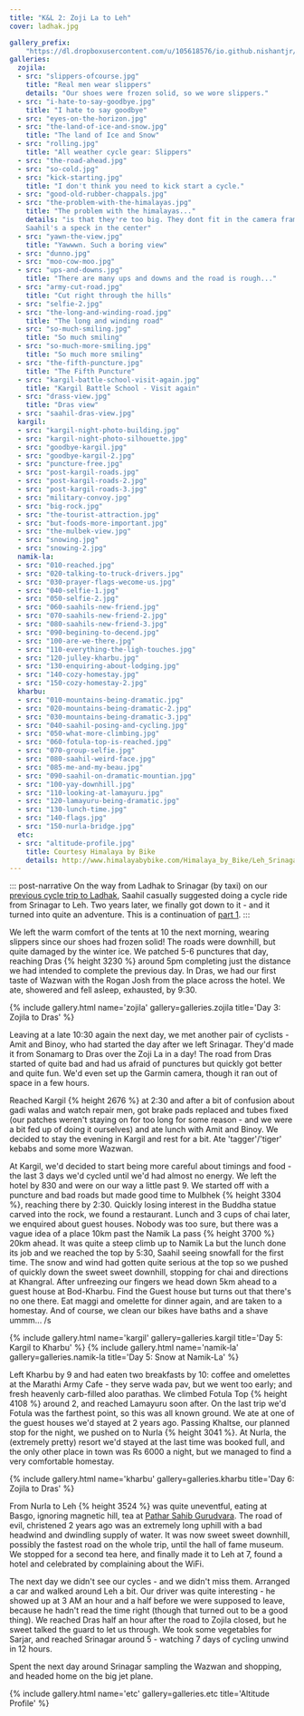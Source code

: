 ```yaml
---
title: "K&L 2: Zoji La to Leh"
cover: ladhak.jpg

gallery_prefix:
    "https://dl.dropboxusercontent.com/u/105618576/io.github.nishantjr/images/kashmir-and-ladhak"
galleries:
  zojila:
  - src: "slippers-ofcourse.jpg"
    title: "Real men wear slippers"
    details: "Our shoes were frozen solid, so we wore slippers."
  - src: "i-hate-to-say-goodbye.jpg"
    title: "I hate to say goodbye"
  - src: "eyes-on-the-horizon.jpg"
  - src: "the-land-of-ice-and-snow.jpg"
    title: "The land of Ice and Snow"
  - src: "rolling.jpg"
    title: "All weather cycle gear: Slippers"
  - src: "the-road-ahead.jpg"
  - src: "so-cold.jpg"
  - src: "kick-starting.jpg"
    title: "I don't think you need to kick start a cycle."
  - src: "good-old-rubber-chappals.jpg"
  - src: "the-problem-with-the-himalayas.jpg"
    title: "The problem with the himalayas..."
    details: "is that they're too big. They dont fit in the camera frame.
    Saahil's a speck in the center"
  - src: "yawn-the-view.jpg"
    title: "Yawwwn. Such a boring view"
  - src: "dunno.jpg"
  - src: "moo-cow-moo.jpg"
  - src: "ups-and-downs.jpg"
    title: "There are many ups and downs and the road is rough..."
  - src: "army-cut-road.jpg"
    title: "Cut right through the hills"
  - src: "selfie-2.jpg"
  - src: "the-long-and-winding-road.jpg"
    title: "The long and winding road"
  - src: "so-much-smiling.jpg"
    title: "So much smiling"
  - src: "so-much-more-smiling.jpg"
    title: "So much more smiling"
  - src: "the-fifth-puncture.jpg"
    title: "The Fifth Puncture"
  - src: "kargil-battle-school-visit-again.jpg"
    title: "Kargil Battle School - Visit again"
  - src: "drass-view.jpg"
    title: "Dras view"
  - src: "saahil-dras-view.jpg"
  kargil:
  - src: "kargil-night-photo-building.jpg"
  - src: "kargil-night-photo-silhouette.jpg"
  - src: "goodbye-kargil.jpg"
  - src: "goodbye-kargil-2.jpg"
  - src: "puncture-free.jpg"
  - src: "post-kargil-roads.jpg"
  - src: "post-kargil-roads-2.jpg"
  - src: "post-kargil-roads-3.jpg"
  - src: "military-convoy.jpg"
  - src: "big-rock.jpg"
  - src: "the-tourist-attraction.jpg"
  - src: "but-foods-more-important.jpg"
  - src: "the-mulbek-view.jpg"
  - src: "snowing.jpg"
  - src: "snowing-2.jpg"
  namik-la:
  - src: "010-reached.jpg"
  - src: "020-talking-to-truck-drivers.jpg"
  - src: "030-prayer-flags-wecome-us.jpg"
  - src: "040-selfie-1.jpg"
  - src: "050-selfie-2.jpg"
  - src: "060-saahils-new-friend.jpg"
  - src: "070-saahils-new-friend-2.jpg"
  - src: "080-saahils-new-friend-3.jpg"
  - src: "090-begining-to-decend.jpg"
  - src: "100-are-we-there.jpg"
  - src: "110-everything-the-ligh-touches.jpg"
  - src: "120-julley-kharbu.jpg"
  - src: "130-enquiring-about-lodging.jpg"
  - src: "140-cozy-homestay.jpg"
  - src: "150-cozy-homestay-2.jpg"
  kharbu:
  - src: "010-mountains-being-dramatic.jpg"
  - src: "020-mountains-being-dramatic-2.jpg"
  - src: "030-mountains-being-dramatic-3.jpg"
  - src: "040-saahil-posing-and-cycling.jpg"
  - src: "050-what-more-climbing.jpg"
  - src: "060-fotula-top-is-reached.jpg"
  - src: "070-group-selfie.jpg"
  - src: "080-saahil-weird-face.jpg"
  - src: "085-me-and-my-beau.jpg"
  - src: "090-saahil-on-dramatic-mountian.jpg"
  - src: "100-yay-downhill.jpg"
  - src: "110-looking-at-lamayuru.jpg"
  - src: "120-lamayuru-being-dramatic.jpg"
  - src: "130-lunch-time.jpg"
  - src: "140-flags.jpg"
  - src: "150-nurla-bridge.jpg"
  etc:
  - src: "altitude-profile.jpg"
    title: Courtesy Himalaya by Bike
    details: http://www.himalayabybike.com/Himalaya_by_Bike/Leh_Srinagar_route_info.html
---
```


::: post-narrative
On the way from Ladhak to Srinagar (by taxi) on our [previous cycle trip to
Ladhak](/blog/2013/09/13/jullay/), Saahil casually suggested doing a
cycle ride from Srinagar to Leh. Two years later, we finally got down to it -
and it turned into quite an adventure. This is a continuation of [part
1](/blog/2015/10/03/kashmir-and-ladhak-1/).
:::

We left the warm comfort of the tents at 10 the next morning, wearing slippers
since our shoes had frozen solid! The roads were downhill, but quite damaged by
the winter ice. We patched 5-6 punctures that day, reaching Dras {% height 3230 %}
around 5pm completing just the distance we had intended to complete the previous
day. In Dras, we had our first taste of Wazwan with the Rogan Josh from the
place across the hotel. We ate, showered and fell asleep, exhausted, by 9:30.

{% include gallery.html name='zojila' gallery=galleries.zojila title='Day 3: Zojila to Dras' %}

Leaving at a late 10:30 again the next day, we met another pair of cyclists -
Amit and Binoy, who had started the day after we left Srinagar. They'd made it
from Sonamarg to Dras over the Zoji La in a day! The road from Dras started of
quite bad and had us afraid of punctures but quickly got better and quite fun.
We'd even set up the Garmin camera, though it ran out of space in a few hours.

Reached Kargil {% height 2676 %} at 2:30 and after a bit of confusion about gadi
walas and watch repair men, got brake pads replaced and tubes fixed (our patches
weren't staying on for too long for some reason - and we were a bit fed up of
doing it ourselves) and ate lunch with Amit and Binoy. We decided to stay the
evening in Kargil and rest for a bit. Ate 'tagger'/'tiger' kebabs and some more
Wazwan. 

At Kargil, we'd decided to start being more careful about timings and food - the
last 3 days we'd cycled until we'd had almost no energy. We left the hotel by
830 and were on our way a little past 9. We started off with a puncture and bad
roads but made good time to Mulbhek {% height 3304 %}, reaching there by 2:30.
Quickly losing interest in the Buddha statue carved into the rock, we found a
restaurant. Lunch and 3 cups of chai later, we enquired about guest houses.
Nobody was too sure, but there was a vague idea of a place 10km past the Namik
La pass {% height 3700 %} 20km ahead.  It was quite a steep climb up to Namik La
but the lunch done its job and we reached the top by 5:30, Saahil seeing
snowfall for the first time. The snow and wind had gotten quite serious at the
top so we pushed of quickly down the sweet sweet downhill, stopping for chai and
directions at Khangral. After unfreezing our fingers we head down 5km ahead to a
guest house at Bod-Kharbu. Find the Guest house but turns out that there's no
one there. Eat maggi and omelette for dinner again, and are taken to a homestay.
And of course, we clean our bikes have baths and a shave ummm... /s

{% include gallery.html name='kargil' gallery=galleries.kargil title='Day 5: Kargil to Kharbu' %}
{% include gallery.html name='namik-la' gallery=galleries.namik-la title='Day 5: Snow at Namik-La' %}

Left Kharbu by 9 and had eaten two breakfasts by 10: coffee and omelettes at the
Marathi Army Cafe - they serve wada pav, but we went too early; and fresh
heavenly carb-filled aloo parathas. We climbed Fotula Top {% height 4108 %}
around 2, and reached Lamayuru soon after. On the last trip we'd Fotula was the
farthest point, so this was all known ground. We ate at one of the guest houses
we'd stayed at 2 years ago. Passing Khaltse, our planned stop for the night, we
pushed on to Nurla {% height 3041 %}. At Nurla, the (extremely pretty) resort
we'd stayed at the last time was booked full, and the only other place in town
was Rs 6000 a night, but we managed to find a very comfortable homestay.

{% include gallery.html name='kharbu' gallery=galleries.kharbu title='Day 6: Zojila to Dras' %}

From Nurla to Leh {% height 3524 %} was quite uneventful, eating at Basgo,
ignoring magnetic hill, tea at [Pathar Sahib Gurudvara]. The road of evil,
christened 2 years ago was an extremely long uphill with a bad headwind and
dwindling supply of water. It was now sweet sweet downhill, possibly the fastest
road on the whole trip, until the hall of fame museum. We stopped for a second
tea here, and finally made it to Leh at 7, found a hotel and celebrated by
complaining about the WiFi.

The next day we didn't see our cycles - and we didn't miss them. Arranged a car
and walked around Leh a bit. Our driver was quite interesting - he showed up at
3 AM an hour and a half before we were supposed to leave, because he hadn't read
the time right (though that turned out to be a good thing). We reached Dras
half an hour after the road to Zojila closed, but he sweet talked the guard to
let us through. We took some vegetables for Sarjar, and reached Srinagar around
5 - watching 7 days of cycling unwind in 12 hours.

Spent the next day around Srinagar sampling the Wazwan and shopping, and headed
home on the big jet plane.

{% include gallery.html name='etc' gallery=galleries.etc title='Altitude Profile' %}

[Pathar Sahib Gurudvara]: http://www.sikhiwiki.org/index.php/Gurdwara_Pathar_Sahib
